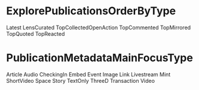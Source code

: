 



# ExplorePublicationsOrderByType
Latest
LensCurated
TopCollectedOpenAction
TopCommented
TopMirrored
TopQuoted
TopReacted

# PublicationMetadataMainFocusType
Article
Audio
CheckingIn
Embed
Event
Image
Link
Livestream
Mint
ShortVideo
Space
Story
TextOnly
ThreeD
Transaction
Video